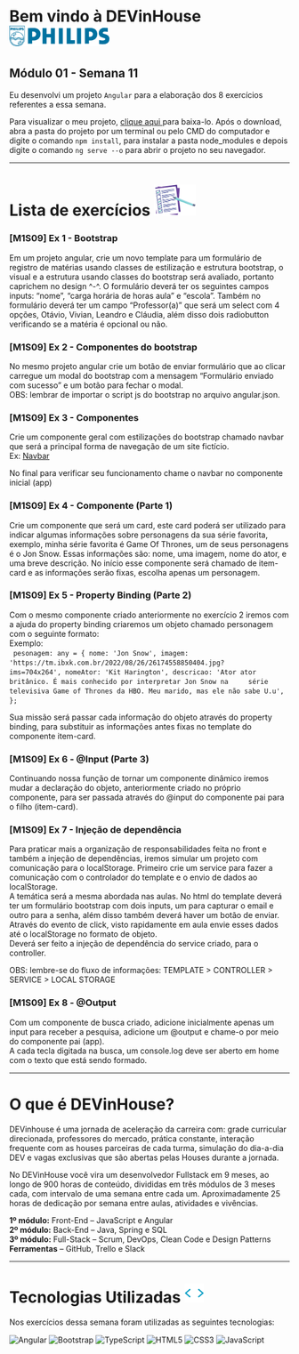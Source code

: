 # Bem vindo à DEVinHouse <img width="180px" alt="Philips" src="./src/assets/images/logo-phil.png"/>
## Módulo 01 - Semana 11

Eu desenvolvi um projeto `Angular` para a elaboração dos 8 exercícios referentes a essa semana. <br>

Para visualizar o meu projeto, <a href="https://github.com/GeorgeEnriqueBravo/DEVinHouse-Modulo01-Semana11/archive/refs/heads/main.zip" target="_blank">
    clique aqui
</a>
para baixa-lo. Após o download, abra a pasta do projeto por um terminal ou pelo CMD do computador e digite o comando `npm install`, para instalar a pasta node_modules e depois digite o comando `ng serve --o` para abrir o projeto no seu navegador.
  
---

# Lista de exercícios <img width="75px" alt="Philips" src="./src/assets/images/lista.png"/>
### [M1S09] Ex 1 - Bootstrap

Em um projeto angular, crie um novo template para um formulário de registro de matérias usando classes de estilização e estrutura bootstrap, o visual e a estrutura usando classes do bootstrap será avaliado, portanto caprichem no design ^-^.
O formulário deverá ter os seguintes campos inputs: “nome”, “carga horária de horas aula” e “escola”. Também no formulário deverá ter um campo “Professor(a)” que será um select com 4 opções, Otávio, Vivian, Leandro e Cláudia, além disso dois radiobutton verificando se a matéria é opcional ou não.

### [M1S09] Ex 2 - Componentes do bootstrap

No mesmo projeto angular crie um botão de enviar formulário que ao clicar carregue um modal do bootstrap com a mensagem “Formulário enviado com sucesso” e um botão para fechar o modal. <br>
OBS: lembrar de importar o script js do bootstrap no arquivo angular.json.

### [M1S09] Ex 3 - Componentes

Crie um componente geral com estilizações do bootstrap chamado navbar que será a principal forma de navegação de um site fictício. <br>
Ex: <a href="https://getbootstrap.com/docs/5.2/components/navbar/#how-it-works" target="_blank">
    Navbar
</a>

No final para verificar seu funcionamento chame o navbar no componente inicial (app)

### [M1S09] Ex 4 - Componente (Parte 1)

Crie um componente que será um card, este card poderá ser utilizado para indicar algumas informações sobre personagens da sua série favorita, exemplo, minha série favorita é Game Of Thrones, um de seus personagens é o Jon Snow. Essas informações são: nome, uma imagem, nome do ator, e uma breve descrição. No início esse componente será chamado de item-card e as informações serão fixas, escolha apenas um personagem.

### [M1S09] Ex 5 - Property Binding (Parte 2)

Com o mesmo componente criado anteriormente no exercício 2 iremos com a ajuda do property binding criaremos um objeto chamado personagem com o seguinte formato: <br>
Exemplo: <br>
`
pesonagem: any = {
    nome: 'Jon Snow',
    imagem: 'https://tm.ibxk.com.br/2022/08/26/26174558850404.jpg?    ims=704x264',
    nomeAtor: 'Kit Harington',
    descricao:
      'Ator ator britânico. É mais conhecido por interpretar Jon Snow na     série televisiva Game of Thrones da HBO. Meu marido, mas ele não sabe U.u',
  };`
  
Sua missão será passar cada informação do objeto através do property binding, para substituir as informações antes fixas no template do componente item-card.

### [M1S09] Ex 6 - @Input (Parte 3)

Continuando nossa função de tornar um componente dinâmico iremos mudar a declaração do objeto, anteriormente criado no próprio componente, para ser passada através do @input do componente pai para o filho (item-card).

### [M1S09] Ex 7 - Injeção de dependência

Para praticar mais a organização de responsabilidades feita no front e também a injeção de dependências, iremos simular um projeto com comunicação para o localStorage. Primeiro crie um service para fazer a comunicação com o controlador do template e o envio de dados ao localStorage. <br>
A temática será a mesma abordada nas aulas. No html do template deverá ter um formulário bootstrap com dois inputs, um para capturar o email e outro para a senha, além disso também deverá haver um botão de enviar. Através do evento de click, visto rapidamente em aula envie esses dados até o localStorage no formato de objeto. <br>
Deverá ser feito a injeção de dependência do service criado, para o controller.

OBS: lembre-se do fluxo de informações:
TEMPLATE > CONTROLLER > SERVICE > LOCAL STORAGE

### [M1S09] Ex 8 - @Output

Com um componente de busca criado, adicione inicialmente apenas um input para receber a pesquisa, adicione um @output e chame-o por meio do componente pai (app). <br>
A cada tecla digitada na busca, um console.log deve ser aberto em home com o texto que está sendo formado.

---

# O que é DEVinHouse?
DEVinhouse é uma jornada de aceleração da carreira com: grade curricular direcionada, professores do mercado, prática constante, interação frequente com as houses parceiras de cada turma, simulação do dia-a-dia DEV e vagas exclusivas que são abertas pelas Houses durante a jornada.

No DEVinHouse você vira um desenvolvedor Fullstack em 9 meses, ao longo de 900 horas de conteúdo, divididas em três módulos de 3 meses cada, com intervalo de uma semana entre cada um. Aproximadamente 25 horas de dedicação por semana entre aulas, atividades e vivências.

__1º módulo:__ Front-End – JavaScript e Angular <br/>
__2º módulo:__ Back-End – Java, Spring e SQL <br/>
__3º módulo:__ Full-Stack – Scrum, DevOps, Clean Code e Design Patterns <br/>
__Ferramentas__ – GitHub, Trello e Slack

---

# Tecnologias Utilizadas <img width="35px" alt="🌐" src="./src/assets/images/tag.gif"/>
Nos exercícios dessa semana foram utilizadas as seguintes tecnologias:
<div style="display: inline_block">
    <img align="center" alt="Angular" src="https://img.shields.io/badge/Angular-DD0031?style=for-the-badge&logo=angular&logoColor=white"/>
    <img align="center" alt="Bootstrap" src="https://img.shields.io/badge/Bootstrap-563D7C?style=for-the-badge&logo=bootstrap&logoColor=white"/>
    <img align="center" alt="TypeScript" src="https://img.shields.io/badge/TypeScript-007ACC?style=for-the-badge&logo=typescript&logoColor=white"/>
    <img align="center" alt="HTML5" src="https://img.shields.io/badge/HTML5-E34F26?style=for-the-badge&logo=html5&logoColor=white"/>
    <img align="center" alt="CSS3" src="https://img.shields.io/badge/CSS3-1572B6?style=for-the-badge&logo=css3&logoColor=white"/>
    <img align="center" alt="JavaScript" src="https://img.shields.io/badge/JavaScript-F7DF1E?style=for-the-badge&logo=javascript&logoColor=black"/>
</div>
